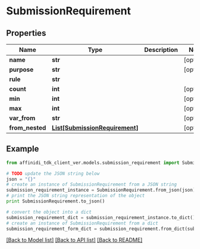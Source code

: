 # SubmissionRequirement

## Properties

| Name            | Type                                                        | Description | Notes      |
| --------------- | ----------------------------------------------------------- | ----------- | ---------- |
| **name**        | **str**                                                     |             | [optional] |
| **purpose**     | **str**                                                     |             | [optional] |
| **rule**        | **str**                                                     |             |
| **count**       | **int**                                                     |             | [optional] |
| **min**         | **int**                                                     |             | [optional] |
| **max**         | **int**                                                     |             | [optional] |
| **var_from**    | **str**                                                     |             | [optional] |
| **from_nested** | [**List[SubmissionRequirement]**](SubmissionRequirement.md) |             | [optional] |

## Example

```python
from affinidi_tdk_client_ver.models.submission_requirement import SubmissionRequirement

# TODO update the JSON string below
json = "{}"
# create an instance of SubmissionRequirement from a JSON string
submission_requirement_instance = SubmissionRequirement.from_json(json)
# print the JSON string representation of the object
print SubmissionRequirement.to_json()

# convert the object into a dict
submission_requirement_dict = submission_requirement_instance.to_dict()
# create an instance of SubmissionRequirement from a dict
submission_requirement_form_dict = submission_requirement.from_dict(submission_requirement_dict)
```

[[Back to Model list]](../README.md#documentation-for-models) [[Back to API list]](../README.md#documentation-for-api-endpoints) [[Back to README]](../README.md)
